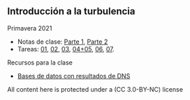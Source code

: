 ## Introducción a la turbulencia

Primavera 2021
* Notas de clase: [Parte 1](me6010/NotasME6010_2021_Part1.pdf), [Parte 2](me6010/NotasME6010_2021_Part1.pdf)
* Tareas: [01](me6010/tarea01.pdf), [02](me6010/tarea02.pdf), [03](me6010/tarea03.pdf), [04+05](me6010/tarea04.pdf), [06](me6010/tarea06.pdf), [07](me6010/tarea07pdf).

Recursos para la clase
* [Bases de datos con resultados de DNS](https://www.fdy.tu-darmstadt.de/fdyresearch/dns/direkte_numerische_simulation.en.jsp)

All content here is protected under a (CC 3.0-BY-NC) license
